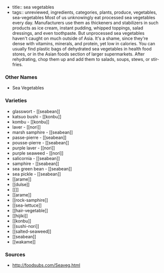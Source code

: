 - title:: sea vegetables
- tags:: unreviewed, ingredients, categories, plants, produce, vegetables, sea-vegetables
Most of us unknowingly eat processed sea vegetables every day. Manufacturers use them as thickeners and stabilizers in such products as ice cream, instant pudding, whipped toppings, salad dressings, and even toothpaste. But unprocessed sea vegetables haven't caught on much outside of Asia. It's a shame, since they're dense with vitamins, minerals, and protein, yet low in calories. You can usually find plastic bags of dehydrated sea vegetables in health food stores, or in the Asian foods section of larger supermarkets. After rehydrating, chop them up and add them to salads, soups, stews, or stir-fries.

### Other Names

* Sea Vegetables

### Varieties

* glasswort - [[seabean]]
* katsuo bushi - [[konbu]]
* kombu - [[konbu]]
* laver - [[nori]]
* marsh samphire - [[seabean]]
* passe-pierre - [[seabean]]
* pousse-pierre - [[seabean]]
* purple laver - [[nori]]
* purple seaweed - [[nori]]
* salicornia - [[seabean]]
* samphire - [[seabean]]
* sea green bean - [[seabean]]
* sea pickle - [[seabean]]
* [[arame]]
* [[dulse]]
* [[]]
* [[arame]]
* [[rock-samphire]]
* [[sea-lettuce]]
* [[hair-vegetable]]
* [[hijiki]]
* [[konbu]]
* [[sushi-nori]]
* [[salted-seaweed]]
* [[seabean]]
* [[wakame]]

### Sources
* http://foodsubs.com/Seaveg.html
